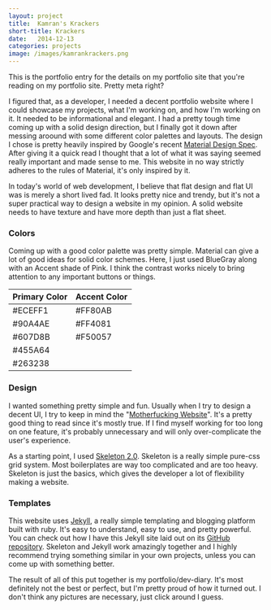 ```yaml
---
layout: project
title:  Kamran's Krackers
short-title: Krackers
date:   2014-12-13
categories: projects
image: /images/kamrankrackers.png
---
```


This is the portfolio entry for the details on my portfolio site that you're reading on my portfolio site. Pretty meta right?

I figured that, as a developer, I needed a decent portfolio website where I could showcase my projects, what I'm working on, and how I'm working on it. It needed to be informational and elegant. I had a pretty tough time coming up with a solid design direction, but I finally got it down after messing aroound with some different color palettes and layouts. The design I chose is pretty heavily inspired by Google's recent [Material Design Spec](http://google.com/design/spec). After giving it a quick read I thought that a lot of what it was saying seemed really important and made sense to me. This website in no way strictly adheres to the rules of Material, it's only inspired by it.

In today's world of web development, I believe that flat design and flat UI was is merely a short lived fad. It looks pretty nice and trendy, but it's not a super practical way to design a website in my opinion. A solid website needs to have texture and have more depth than just a flat sheet.


### Colors
Coming up with a good color palette was pretty simple. Material can give a lot of good ideas for solid color schemes. Here, I just used BlueGray along with an Accent shade of Pink. I think the contrast works nicely to bring attention to any important buttons or things.

<table class="kracker-colors">
  <thead>
    <tr>
      <th class="title">Primary Color</th>
      <th class="title">Accent Color</th>
    </tr>
  </thead>
  <tbody>
    <tr>
      <td class="bg-lightest">#ECEFF1</td>
      <td class="p-lighter">#FF80AB</td>
    </tr>
    <tr>
      <td class="bg-light">#90A4AE</td>
      <td class="p">#FF4081</td>
    </tr>
    <tr>
      <td class="bg-medium">#607D8B</td>
      <td class="p-darker">#F50057</td>
    </tr>
    <tr>
      <td class="bg-dark">#455A64</td>
<!--       <td>#C51162</td> -->
    </tr>
    <tr>
      <td class="bg-darkest">#263238</td>
    </tr>
  </tbody>
</table>


### Design
I wanted something pretty simple and fun. Usually when I try to design a decent UI, I try to keep in mind the "[Motherfucking Website](http://motherfuckingwebsite.com/)". It's a pretty good thing to read since it's mostly true. If I find myself working for too long on one feature, it's probably unnecessary and will only over-complicate the user's experience.

As a starting point, I used [Skeleton 2.0](http://getskeleton.com). Skeleton is a really simple pure-css grid system. Most boilerplates are way too complicated and are too heavy. Skeleton is just the basics, which gives the developer a lot of flexibility making a website.


### Templates
This website uses [Jekyll](http://jekyllrb.com/), a really simple templating and blogging platform built with ruby. It's easy to understand, easy to use, and pretty powerful. You can check out how I have this Jekyll site laid out on its [GitHub repository](https://github.com/ron953/ron953.github.io). Skeleton and Jekyll work amazingly together and I highly recommend trying something similar in your own projects, unless you can come up with something better.


The result of all of this put together is my portfolio/dev-diary. It's most definitely not the best or perfect, but I'm pretty proud of how it turned out. I don't think any pictures are necessary, just click around I guess.
